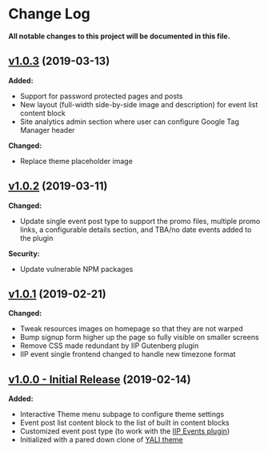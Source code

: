 # Change Log
**All notable changes to this project will be documented in this file.**

## [v1.0.3](https://github.com/IIP-Design/interactive-theme/tree/v1.0.3) (2019-03-13)

**Added:**
- Support for password protected pages and posts
- New layout (full-width side-by-side image and description) for event list content block
- Site analytics admin section where user can configure Google Tag Manager header

**Changed:**
- Replace theme placeholder image

## [v1.0.2](https://github.com/IIP-Design/interactive-theme/tree/v1.0.2) (2019-03-11)

**Changed:**
- Update single event post type to support the promo files, multiple promo links, a configurable details section, and TBA/no date events added to the plugin

**Security:**
- Update vulnerable NPM packages

## [v1.0.1](https://github.com/IIP-Design/interactive-theme/tree/v1.0.1) (2019-02-21)

**Changed:**
- Tweak resources images on homepage so that they are not warped
- Bump signup form higher up the page so fully visible on smaller screens
- Remove CSS made redundant by IIP Gutenberg plugin
- IIP event single frontend changed to handle new timezone format

## [v1.0.0 - Initial Release](https://github.com/IIP-Design/interactive-theme/tree/v1.0.0) (2019-02-14)

**Added:**

- Interactive Theme menu subpage to configure theme settings
- Event post list content block to the list of built in content blocks
- Customized event post type (to work with the [IIP Events plugin](https://github.com/IIP-Design/iip-events))
- Initialized with a pared down clone of [YALI theme](https://github.com/IIP-Design/yali-theme)